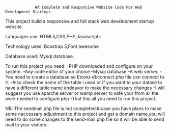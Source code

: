                  #A Complete and Responsive Website Code For Web Development Startups

This project build a responsive and full stack web development startup website.

Languages use:
HTML5,CSS,PHP,Javascripts

Technology used:
Boostrap 5,Font awesome

Database used:
Mysql database.

To run this project you need:
-PHP downloaded and configure on your system.
-Any code editor of your choice
-Mysql database
-A web server.
-You need to create a database so Etonki-dbconnect.php file can connect to it.
-Also check the name of the table i used or if you want to your datase to have a
different table name endeavor to make the necessary changes
-I will suggest you use aparche server or wamp server to safe your from all the work
needed to configure php
-That this all you need to run this project.

NB:
The sendmail.php file is not completed.Incase you have plans to make some neccessary
adjustment to this project and get a domain name,you will need to do some changes to
the send-mail.php file so it will be able to send mail to your visitors.
